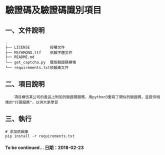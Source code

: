 # 驗證碼及驗證碼識別項目

## 一、文件說明

```shell
.
├── LICENSE         授權文件
├── MSYHMONO.ttf    依賴字體文件
├── README.md
└── get_captcha.py  獲取驗證碼模塊
└── requirements.txt依賴庫文件

```

## 二、項目說明

        項目模仿某公司的產品上附加的驗證碼服務，用python3重寫了類似的驗證碼，並提供相應的"打碼服務"，以供大家學習
        
## 三、執行

```shell
# 添加依賴庫
pip install -r requirements.txt
```

#### To be continued...     日期：2018-02-23